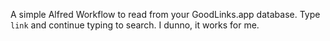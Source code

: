 A simple Alfred Workflow to read from your GoodLinks.app database. Type `link` and continue typing to search. I dunno, it works for me.
